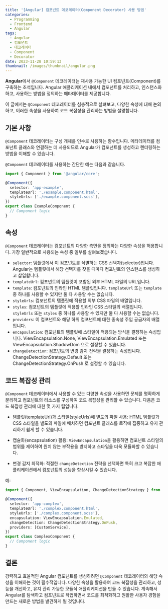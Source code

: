 ```yaml
---
title: '[Angular] 컴포넌트 데코레이터(Component Decorator) 사용 방법'
categories:
  - Programming
  - Frontend
  - Angular
tags:
  - Angular
  - 컴포넌트
  - 데코레이터
  - Component
  - Decorator
date: 2023-11-28 10:59:13
thumbnail: /images/thumbnail/angular.png
---
```


**Angular**에서 `@Component` 데코레이터는 재사용 가능한 UI 컴포넌트(Component)를 구축하는 초석입니다. Angular 애플리케이션 내에서 컴포넌트를 처리하고, 인스턴스화하고, 사용하는 방법을 정의하는 메타데이터를 제공합니다.

이 글에서는 `@Component` 데코레이터를 심층적으로 살펴보고, 다양한 속성에 대해 논의하고, 이러한 속성을 사용하여 코드 복잡성을 관리하는 방법을 설명합니다.

## 기본 사항

`@Component` 데코레이터는 구성 개체를 인수로 사용하는 함수입니다. 메타데이터를 컴포넌트 클래스와 연결하는 데 사용되므로 Angular가 컴포넌트를 생성하고 렌더링하는 방법을 이해할 수 있습니다.

`@Component` 데코레이터를 사용하는 간단한 예는 다음과 같습니다.

```ts
import { Component } from '@angular/core';

@Component({
  selector: 'app-example',
  templateUrl: './example.component.html',
  styleUrls: ['./example.component.scss'],
})
export class ExampleComponent {
  // Component logic
}
```

## 속성

`@Component` 데코레이터는 컴포넌트의 다양한 측면을 정의하는 다양한 속성을 허용합니다. 가장 일반적으로 사용되는 속성 중 일부를 살펴보겠습니다.

- `selector`: 템플릿에서 이 컴포넌트를 식별하는 CSS 선택자(selector)입니다. Angular는 템플릿에서 해당 선택자를 찾을 때마다 컴포넌트의 인스턴스를 생성하고 삽입합니다.
- `templateUrl`: 컴포넌트의 템플릿이 포함된 외부 HTML 파일의 URL입니다.
- `template`: 컴포넌트의 인라인 HTML 템플릿입니다. `templateUrl` 또는 `template` 중 하나를 사용할 수 있지만 둘 다 사용할 수는 없습니다.
- `styleUrls`: 컴포넌트의 템플릿에 적용할 외부 CSS 파일의 배열입니다.
- `styles`: 컴포넌트의 템플릿에 적용할 인라인 CSS 스타일의 배열입니다. `styleUrls` 또는 `styles` 중 하나를 사용할 수 있지만 둘 다 사용할 수는 없습니다.
- `providers`: 이 컴포넌트와 해당 하위 컴포넌트에 대한 종속성 주입 공급자의 배열입니다.
- `encapsulation`: 컴포넌트의 템플릿에 스타일이 적용되는 방식을 결정하는 속성입니다. ViewEncapsulation.None, ViewEncapsulation.Emulated 또는 ViewEncapsulation.ShadowDom 으로 설정할 수 있습니다.
- `changeDetection`: 컴포넌트의 변경 감지 전략을 결정하는 속성입니다. ChangeDetectionStrategy.Default 또는 ChangeDetectionStrategy.OnPush 로 설정할 수 있습니다.

## 코드 복잡성 관리

`@Component` 데코레이터에서 사용할 수 있는 다양한 속성을 사용하면 문제를 명확하게 분리하고 컴포넌트의 리소스를 구성하여 코드 복잡성을 관리할 수 있습니다. 다음은 코드 복잡성 관리에 대한 몇 가지 팁입니다.

- 템플릿(templateUrl)과 스타일(styleUrls)에 별도의 파일 사용: HTML 템플릿과 CSS 스타일을 별도의 파일에 배치하면 컴포넌트 클래스를 로직에 집중하고 유지 관리하기 쉽게 할 수 있습니다.

- 캡슐화(encapsulation) 활용: `ViewEncapsulation`을 활용하면 컴포넌트 스타일의 범위를 제어하여 원치 않는 부작용을 방지하고 스타일을 더욱 모듈화할 수 있습니다.

- 변경 감지 최적화: 적절한 `changeDetection` 전략을 선택하면 특히 크고 복잡한 애플리케이션에서 컴포넌트의 성능을 향상시킬 수 있습니다.

예:

```ts
import { Component, ViewEncapsulation, ChangeDetectionStrategy } from '@angular/core';

@Component({
  selector: 'app-complex',
  templateUrl: './complex.component.html',
  styleUrls: ['./complex.component.scss'],
  encapsulation: ViewEncapsulation.Emulated,
  changeDetection: ChangeDetectionStrategy.OnPush,
  providers: [CustomService],
})
export class ComplexComponent {
  // Component logic
}
```

## 결론

강력하고 효율적인 Angular 컴포넌트를 생성하려면 `@Component` 데코레이터와 해당 속성을 이해하는 것이 필수적입니다. 다양한 속성을 활용하여 코드 복잡성을 관리하고, 성능을 개선하고, 유지 관리 가능한 모듈식 애플리케이션을 만들 수 있습니다. 계속해서 Angular를 탐색하고 컴포넌트로 작업하면서 코드를 최적화하고 원활한 사용자 경험을 만드는 새로운 방법을 발견하게 될 것입니다.
